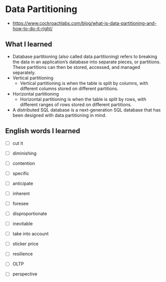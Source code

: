 # Data Partitioning
- https://www.cockroachlabs.com/blog/what-is-data-partitioning-and-how-to-do-it-right/

## What I learned
- Database partitioning (also called data partitioning) refers to breaking the data in an application’s database into separate pieces, or partitions. These partitions can then be stored, accessed, and managed separately.
- Vertical partitioning
  - Vertical partitioning is when the table is split by columns, with different columns stored on different partitions.
- Horizontal partitioning
  - Horizontal partitioning is when the table is split by rows, with different ranges of rows stored on different partitions.
- A distributed SQL database is a next-generation SQL database that has been designed with data partitioning in mind.

## English words I learned
- [ ] cut it
- [ ] diminishing
- [ ] contention
- [ ] specific
- [ ] anticipate
- [ ] inherent
- [ ] foresee
- [ ] disproportionate
- [ ] inevitable
- [ ] take into account
- [ ] sticker price
- [ ] resilience
- [ ] OLTP
- [ ] perspective

